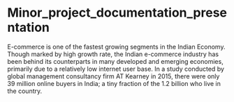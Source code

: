 # Minor_project_documentation_presentation

E-commerce is one of the fastest growing segments in the Indian Economy. Though marked by high growth rate, the Indian e-commerce industry has been behind its counterparts in many developed and emerging economies, primarily due to a relatively low internet user base. In a study conducted by global management consultancy firm AT Kearney in 2015, there were only 39 million online buyers in India; a tiny fraction of the 1.2 billion who live in the country.
